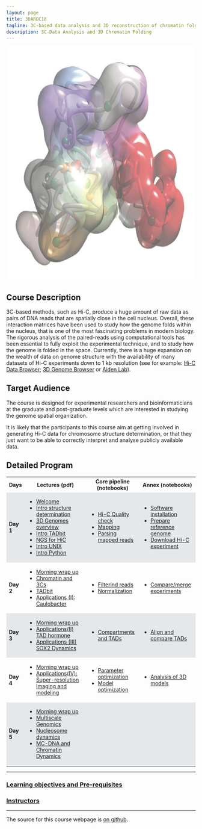 ```yaml
---
layout: page
title: 3DAROC18
tagline: 3C-based data analysis and 3D reconstruction of chromatin folding
description: 3C-Data Analysis and 3D Chromatin Folding
---
```


<img src="./assets/material/Entry_Image.jpg" width="792" height="622">

## Course Description

3C-based methods, such as Hi-C, produce a huge amount of raw data as pairs of DNA reads that are spatially close in the cell nucleus. Overall, these interaction matrices have been used to study how the genome folds within the nucleus, that is one of the most fascinating problems in modern biology. The rigorous analysis of the paired-reads using computational tools has been essential to fully exploit the experimental technique, and to study how the genome is folded in the space. Currently, there is a huge expansion on the wealth of data on genome structure with the availability of many datasets of Hi-C experiments down to 1 kb resolution (see for example: [Hi-C Data Browser](http://hic.umassmed.edu/welcome/welcome.php); [3D Genome Browser](http://promoter.bx.psu.edu/hi-c/view.php) or [Aiden Lab](http://www.aidenlab.org/data.html)). 

## Target Audience

The course is designed for experimental researchers and bioinformaticians at the graduate and post-graduate levels which are interested in studying the genome spatial organization. 

It is likely that the participants to this course aim at getting involved in generating Hi-C data for  chromosome structure determination, or that they just want to be able to correctly interpret and analyse publicly available data.

## Detailed Program
 
<table>
  <tbody>
    <tr>
      <th>Days</th>
      <th>Lectures (pdf)</th>
      <th>Core pipeline (notebooks)</th>
      <th>Annex (notebooks)</th>
    </tr>
    <tr style="background-color:#e5e8eb">
     <td><strong>Day 1</strong></td>
     <td>
       <ul>
        <li> <a href="./assets/material/Presentations/Day1/01_20180917_Welcome.pdf">Welcome</a></li>
        <li> <a href="./assets/material//Presentations/Day1/02_20180917_introduction_to_structure_determination.pdf">Intro structure determination</a></li>
        <li> <a href="./assets/material/Presentations/Day1/03_20180917_3D-genomes_overview.pdf">3D Genomes overview</a></li>
        <li> <a href="./assets/material/Presentations/Day1/04_20180917_Intro_TADbit.pdf">Intro TADbit</a></li>
        <li> <a href="./assets/material/Presentations/Day1/05_20180917_NGS_for_HiC.pdf">NGS for HiC</a></li>
        <li> <a href="./assets/material/Presentations/Day1/06_20180917_linux.pdf">Intro UNIX</a></li>
        <li> <a href="./assets/material/Presentations/Day1/07_20180917_python.pdf">Intro Python</a></li>
       </ul>
     </td>
     <td>
       <ul>
        <li> <a href="./assets/material/Notebooks/00-Hi-C%20quality%20check.ipynb">Hi-C Quality check</a></li>
        <li> <a href="./assets/material/Notebooks/01-Mapping.ipynb">Mapping</a></li>
        <li> <a href="./assets/material/Notebooks/02-Parsing%20mapped%20reads.ipynb">Parsing mapped reads</a></li>
       </ul>
    </td>
    <td>
       <ul>
        <li> <a href="./assets/material/Notebooks/A0-Preparing%20your%20computer%20for%20HiC%20data%20analysis.ipynb">Software installation</a></li>
        <li> <a href="./assets/material/Notebooks/A1-Preparation%20reference%20genome.ipynb">Prepare reference genome</a></li>
        <li> <a href="./assets/material/Notebooks/A2-Download%20published%20Hi-C%20experiments.ipynb">Download Hi-C experiment</a></li>
       </ul>
    </td>
   </tr>
    <tr>
     <td><strong>Day 2</strong></td>
     <td>
       <ul>
        <li> <a href="./assets/material/Presentations/Day2/01_20180918_Summary_of_day_1.pdf">Morning wrap up</a></li>
        <li> <a href="./assets/material/Presentations/Day2/02_20180918_Chromatin_and_3Cs.pdf">Chromatin and 3Cs</a></li>
        <li> <a href="./assets/material/Presentations/Day2/03_20180918_TADbit.pdf">TADbit</a></li>
        <li> <a href="./assets/material/Presentations/Day2/04_20180918_Applications(II)_Caulobacter.pdf">Applications (I): Caulobacter</a></li>
       </ul>
     </td>
     <td>
       <ul>
        <li> <a href="./assets/material/Notebooks/03-Filtering%20mapped%20reads.ipynb">Filterind reads</a></li>
        <li> <a href="./assets/material/Notebooks/04-Bin-filtering%20and%20normalization.ipynb">Normalization</a></li>
       </ul>
    </td>
    <td>
       <ul>
        <li> <a href="./assets/material/Notebooks/A3-Compare%20and%20merge%20Hi-C%20experiments.ipynb">Compare/merge experiments</a></li>
       </ul>
    </td>
   </tr>
   <tr style="background-color:#e5e8eb">
     <td><strong>Day 3</strong></td>
     <td>
       <ul>
        <li> <a href="./assets/material/Presentations/Day3/01_20180919_Summary_of_day_2.pdf">Morning wrap up</a></li>
        <li> <a href="./assets/material/Presentations/Day3/02_20180919_Applications(II)_TAD_hormone.pdf">Applications(II) TAD hormone</a></li>
        <li> <a href="./assets/material/Presentations/Day3/02_20180920_Applications(IIIa)_SOX2Dynamics.pdf">Applications (III) SOX2 Dynamics</a></li>
       </ul>
     </td>
     <td>
       <ul>
        <li> <a href="./assets/material/Notebooks/05-Compartments%20and%20TADs.ipynb">Compartments and TADs</a></li>
       </ul>
    </td>
    <td>
       <ul>
        <li> <a href="./assets/material/Notebooks/A4-Align%20and%20compare%20TADs.ipynb">Align and compare TADs</a></li>
       </ul>
    </td>
   </tr>
   <tr>
     <td><strong>Day 4</strong></td>
     <td> 
      <ul>
        <li> <a href="./assets/material/Presentations/Day4/01_20180920_Summary_of_day_3.pdf">Morning wrap up</a></li>
        <li> <a href="./assets/material/Presentations/Day4/03_20180920_Applications(IIIb)_IMGR.pdf">Applications(IV): Super-resolution Imaging and modeling</a></li>
       </ul>
     </td>
     <td>
       <ul>
        <li> <a href="./assets/material/Notebooks/06a-Modeling%20-%20parameter%20optimization.ipynb">Parameter optimization</a></li>
        <li> <a href="./assets/material/Notebooks/06b-Modeling%20-%20model%20optimization.ipynb">Model optimization</a></li>
       </ul>
    </td>
    <td>
       <ul>
        <li> <a href="./assets/material/Notebooks/A5-Modeling%20-%20analysis%20of%203D%20models.ipynb">Analysis of 3D models</a></li>
       </ul>
    </td>
   </tr>
    <tr style="background-color:#e5e8eb">
     <td><strong>Day 5</strong></td>
     <td> 
      <ul>
        <li> <a href="./assets/material/Presentations/Day5/01_20180921_Summary_of_day_4.pdf">Morning wrap up</a></li>
        <li> <a href="./assets/material/Presentations/Day5/02_20180921_MuG.pdf">Multiscale Genomics</a></li>
        <li> <a href="./assets/material/Presentations/Day5/NucDyn_3DAROC18.pdf">Nucleosome dynamics</a></li>
        <li> <a href="./assets/material/Presentations/Day5/3DAROC_mcdna_chromdyn_juergenwalther_21_09_18.pdf">MC-DNA and Chromatin Dynamics</a></li>
       </ul>
     </td>
     <td></td>
     <td></td>
   </tr>
  </tbody>
</table>

---

### [Learning objectives and Pre-requisites](pages/objectives_prerequesites.md)

### [Instructors](pages/instructors.md)
---

The source for this course webpage is [on github](https://github.com/maccardoso/3DAROC18).
